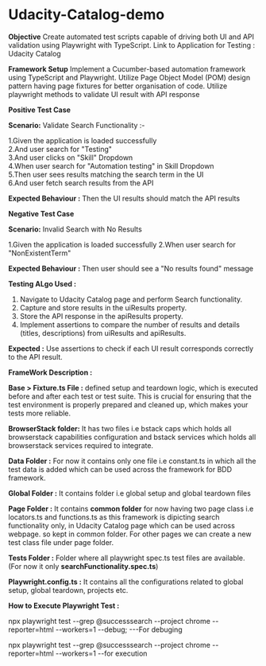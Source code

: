 # Udacity-Catalog-demo
**Objective**
Create automated test scripts capable of driving both UI and API validation using Playwright with TypeScript.
Link to Application for Testing : Udacity Catalog

**Framework Setup**
Implement a Cucumber-based automation framework using TypeScript and Playwright.
Utilize Page Object Model (POM) design pattern having page fixtures for better organisation of code.
Utilize playwright methods to validate UI result with API response

**Positive Test Case**

**Scenario:** Validate Search Functionality  :-

1.Given the application is loaded successfully  
2.And user search for "Testing"  
3.And user clicks on "Skill" Dropdown  
4.When user search for "Automation testing" in Skill Dropdown  
5.Then user sees results matching the search term in the UI  
6.And user fetch search results from the API  

**Expected Behaviour :** Then the UI results should match the API results

**Negative Test Case**

**Scenario:** Invalid Search with No Results

1.Given the application is loaded successfully 
2.When user search for "NonExistentTerm"

**Expected Behaviour :** Then user should see a "No results found" message

**Testing ALgo Used :** 
1. Navigate to Udacity Catalog page and perform Search functionality.
2. Capture and store results in the uiResults property.
3. Store the API response in the apiResults property.
4. Implement assertions to compare the number of results and details (titles, descriptions) from uiResults and apiResults.

**Expected :** Use assertions to check if each UI result corresponds correctly to the API result.

**FrameWork Description :**

**Base > Fixture.ts File :** defined setup and teardown logic, which is executed before and after each test or test suite. This is crucial for ensuring that the test environment is properly prepared and cleaned up, which makes your tests more reliable.

**BrowserStack folder:** It has two files i.e bstack caps which holds all browserstack capabilities configuration and bstack services which holds all browserstack services required to integrate.

**Data Folder :** For now it contains only one file i.e constant.ts in which all the test data is added which can be used across the framework for BDD framework.

**Global Folder :** It contains folder i.e global setup and global teardown files 

**Page Folder :**
It contains **common folder** for now having two page class i.e locators.ts and functions.ts as this framework is dipicting search functionality only, in Udacity Catalog page which can be used across webpage. so kept in common folder. 
For other pages we can create a new test class file under page folder.

**Tests Folder :** Folder where all playwright spec.ts test files are available. (For now it only **searchFunctionality.spec.ts**)

**Playwright.config.ts :** It contains all the configurations related to global setup, global teardown, projects etc. 

**How to Execute Playwright Test :**

npx playwright test --grep @successsearch --project chrome --reporter=html --workers=1 --debug;     ---For debuging

npx playwright test --grep @successsearch --project chrome --reporter=html --workers=1 --for execution
